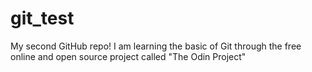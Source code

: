 # git_test
My second GitHub repo! 
I am learning the basic of Git
through the free online and open source project
called "The Odin Project"